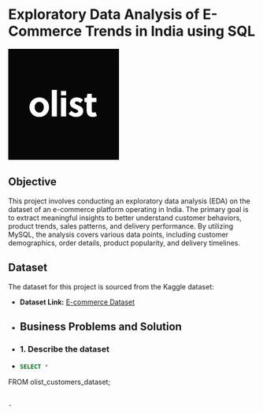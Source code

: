 # Exploratory Data Analysis of E-Commerce Trends in India using SQL
![Ecommerce_logo](https://github.com/itzthealteboy/Exploratory-Data-Analysis-of-E-Commerce-Trends-in-India-using-SQL/blob/main/Olist.png)

## Objective
This project involves conducting an exploratory data analysis (EDA) on the dataset of an e-commerce platform operating in India. The primary goal is to extract meaningful insights to better understand customer behaviors, product trends, sales patterns, and delivery performance. By utilizing MySQL, the analysis covers various data points, including customer demographics, order details, product popularity, and delivery timelines.

## Dataset
The dataset for this project is sourced from the Kaggle dataset:
- **Dataset Link:** [E-commerce Dataset](https://www.kaggle.com/datasets/olistbr/brazilian-ecommerce)

- ## Business Problems and Solution
- ### 1. Describe the dataset
- ```sql
  SELECT *
FROM olist_customers_dataset;
```

- 
